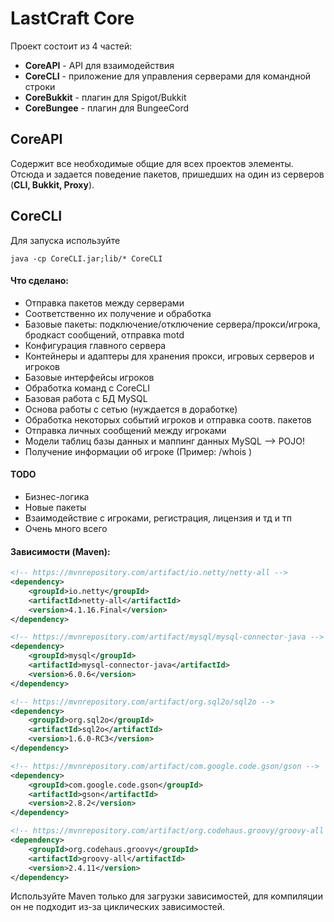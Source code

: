 # LastCraft Core
Проект состоит из 4 частей:
* **CoreAPI** - API для взаимодействия
* **CoreCLI** - приложение для управления серверами для командной строки
* **CoreBukkit** - плагин для Spigot/Bukkit
* **CoreBungee** - плагин для BungeeCord

## CoreAPI
Содержит все необходимые общие для всех проектов элементы.
Отсюда и задается поведение пакетов, пришедших на один из серверов (__CLI, Bukkit, Proxy__).

## CoreCLI
Для запуска используйте
```
java -cp CoreCLI.jar;lib/* CoreCLI
```

#### Что сделано:
* Отправка пакетов между серверами
* Соответственно их получение и обработка
* Базовые пакеты: подключение/отключение сервера/прокси/игрока, бродкаст сообщений, отправка motd
* Конфигурация главного сервера
* Контейнеры и адаптеры для хранения прокси, игровых серверов и игроков
* Базовые интерфейсы игроков
* Обработка команд с CoreCLI
* Базовая работа с БД MySQL
* Основа работы с сетью (нуждается в доработке)
* Обработка некоторых событий игроков и отправка соотв. пакетов
* Отправка личных сообщений между игроками
* Модели таблиц базы данных и маппинг данных MySQL --> POJO!
* Получение информации об игроке (Пример: /whois <name>)

#### TODO
* Бизнес-логика
* Новые пакеты
* Взаимодействие с игроками, регистрация, лицензия и тд и тп
* Очень много всего

#### Зависимости (Maven):
```xml
<!-- https://mvnrepository.com/artifact/io.netty/netty-all -->
<dependency>
    <groupId>io.netty</groupId>
    <artifactId>netty-all</artifactId>
    <version>4.1.16.Final</version>
</dependency>

<!-- https://mvnrepository.com/artifact/mysql/mysql-connector-java -->
<dependency>
    <groupId>mysql</groupId>
    <artifactId>mysql-connector-java</artifactId>
    <version>6.0.6</version>
</dependency>

<!-- https://mvnrepository.com/artifact/org.sql2o/sql2o -->
<dependency>
    <groupId>org.sql2o</groupId>
    <artifactId>sql2o</artifactId>
    <version>1.6.0-RC3</version>
</dependency>

<!-- https://mvnrepository.com/artifact/com.google.code.gson/gson -->
<dependency>
    <groupId>com.google.code.gson</groupId>
    <artifactId>gson</artifactId>
    <version>2.8.2</version>
</dependency>

<!-- https://mvnrepository.com/artifact/org.codehaus.groovy/groovy-all -->
<dependency>
    <groupId>org.codehaus.groovy</groupId>
    <artifactId>groovy-all</artifactId>
    <version>2.4.11</version>
</dependency>
```
Используйте Maven только для загрузки зависимостей, для компиляции он не подходит из-за циклических зависимостей.